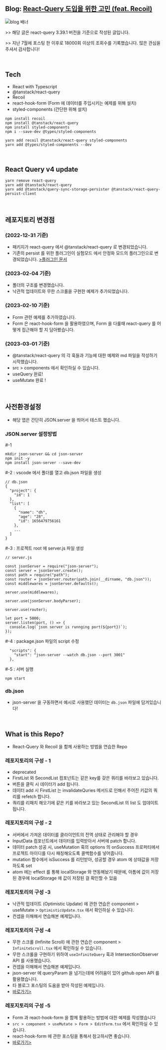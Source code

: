 ## Blog: <a href="https://tech.osci.kr/2022/07/13/react-query/">React-Query 도입을 위한 고민 (feat. Recoil)</a>

<img src="https://user-images.githubusercontent.com/82820237/216752487-52cf59e8-0a5e-4640-8235-0f15abe20ba4.png" alt="blog 배너">
<p>>> 해당 글은 react-query 3.39.1 버전을 기준으로 작성된 글입니다.</p>
<p>>> 지난 7월에 포스팅 한 이후로 18000회 이상의 조회수를 기록했습니다. 많은 관심을 주셔서 감사합니다!</p>
<br/>

## Tech

- React with Typescript
- @tanstack/react-query
- Recoil
- react-hook-form (Form 에 데이터를 주입시키는 예제를 위해 설치)
- styled-components (간단한 위해 설치)

```
npm install recoil
npm install @tanstack/react-query
npm install styled-components
npm i --save-dev @types/styled-components

yarn add recoil @tanstack/react-query styled-components
yarn add @types/styled-components --dev
```

<br/>

## React Query v4 update

```
yarn remove react-query
yarn add @tanstack/react-query
yarn add @tanstack/query-sync-storage-persister @tanstack/react-query-persist-client
```

<br/>

## 레포지토리 변경점

### (2022-12-31 기준)

- 패키지가 react-query 에서 @tanstack/react-query 로 변경되었습니다.
- 기존의 persist 를 위한 플러그인이 실험모드 에서 안정화 모드의 플러그인으로 변경되었습니다.
  <a href="https://tanstack.com/query/v4/docs/react/plugins/createSyncStoragePersister">>플러그인 문서</a>

### (2023-02-04 기준)

- 폴더의 구조를 변경했습니다.
- 낙관적 업데이트와 무한 스크롤을 구현한 예제가 추가되었습니다.

### (2023-02-10 기준)

- Form 관련 예제를 추가하였습니다.
- Form 은 react-hook-form 을 활용하였으며, Form 을 다룰때 react-query 를 어떻게 접근해야 할 지 담아봤습니다.

### (2023-03-01 기준)

- @tanstack/react-query 의 각 훅들과 기능에 대한 예제와 md 파일을 작성하기 시작했습니다.
- src > components 에서 확인하실 수 있습니다.
- useQuery 완료!
- useMutate 완료 !

<br/>

## 사전환경설정

- 해당 앱은 간단히 JSON.server 을 띄어서 테스트 했습니다.

### JSON.server 설정방법

#-1

```
mkdir json-server && cd json-server
npm init -y
npm install json-server --save-dev
```

#-2 : vscode 에서 폴더를 열고 db.json 파일을 생성

```
// db.json
{
  "project": {
    "id": 1
  },
  "list": [
    {
      "name": "dh",
      "age": "28",
      "id": 1656479756161
    },
    ...
  ]
}
```

#-3 : 프로젝트 root 에 server.js 파일 생성

```
// server.js

const jsonServer = require("json-server");
const server = jsonServer.create();
const path = require("path");
const router = jsonServer.router(path.join(__dirname, "db.json"));
const middlewares = jsonServer.defaults();

server.use(middlewares);

server.use(jsonServer.bodyParser);

server.use(router);

let port = 5000;
server.listen(port, () => {
  console.log(`json server is runnging port(${port})`);
});

```

#-4 : package.json 파일의 script 수정

```
  "scripts": {
    "start": "json-server --watch db.json --port 3001"
  },
```

#-5 : 서버 실행

```
npm start
```

### db.json

- json-server 을 구동하면서 예시로 사용했던 데이터는 `db.json` 파일에 담겨있습니다!

<br/>

## What is this Repo?

- React-Query 와 Recoil 을 함께 사용하는 방법을 연습한 Repo

### 레포지토리의 구성 - 1

- deprecated
- FirstList 와 SecondList 컴포넌트는 같은 key를 갖은 쿼리를 바라보고 있습니다.
- 버튼을 클릭 시 데이터가 add 됩니다.
- 데이터 add 시 FirstList 는 invalidateQuries 메서드로 인해서 주어진 키값의 쿼리를 refetch 합니다.
- 쿼리를 리패치 해오기에 같은 키를 바라보고 있는 SecondList 의 list 도 업데이트 됩니다.
  <br/>

### 레포지토리의 구성 - 2

- 서버에서 가져온 데이터를 클라이언트의 전역 상태로 관리해야 할 경우
- InputData 컴포넌트에서 데이터를 입력받아서 서버에 patch 합니다.
- 데이터 patch 성공 시, useMutation 훅의 options 의 onSuccess 프로퍼티에서 프로젝트 아이디를 다시 패칭해오도록 콜백함수를 넣어줍니다.
- mutation 함수에서 isSuccess 를 리턴받아, 성공할 경우 atom 에 상태값을 저장하도록 set
- atom 에는 effect 를 통해 localStorage 와 연동해놨기 때문에, 아톰에 값이 저장된 경우에 localStorage 에 값이 저장된 걸 확인할 수 있음
  <br/>

### 레포지토리의 구성 -3

- 낙관적 업데이트 (Optimistic Update) 에 관한 연습은 component > useMutate > `OptimisticUpdate.tsx` 에서 확인하실 수 있습니다.
- 컨셉을 이해해서 연습해본 예제입니다.
  <br/>

### 레포지토리의 구성 -4

- 무한 스크롤 (Infinite Scroll) 에 관한 연습은 component > `InfiniteScroll.tsx` 에서 확인하실 수 있습니다.
- 무한 스크롤을 구현하기 위하여 `useInfiniteQuery` 훅과 IntersectionObserver API 를 사용했습니다.
- 컨셉을 이해해서 연습해본 예제입니다.
- json-server 에 queryParam 을 넘기는데에 어려움이 있어 github open API 를 활용했습니다.
- 타 블로그 포스팅의 도움을 받아 작성된 예제입니다.
- <a href="https://velog.io/@wmc1415/react-query%EB%A5%BC-%EC%9D%B4%EC%9A%A9%ED%95%9C-infinity-scroll-%EA%B5%AC%ED%98%84%ED%95%98%EA%B8%B0">바로가기></a>

### 레포지토리의 구성 -5

- Form 과 react-hook-form 을 함께 활용하는 방법에 대한 예제를 작성했습니다
- `src > component > useMutate > Form > EditForm.tsx` 에서 확인하실 수 있습니다.
- react-hook-form 에 관한 포스팅을 통해서 참고하시면 좋습니다.
- <a href="https://tech.osci.kr/2023/01/09/react-hook-form-series-3/">바로가기></a>
